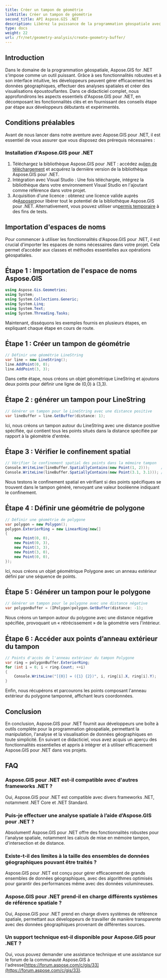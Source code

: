 ```yaml
---
title: Créer un tampon de géométrie
linktitle: Créer un tampon de géométrie
second_title: API Aspose.GIS .NET
description: Libérez la puissance de la programmation géospatiale avec Aspose.GIS pour .NET. Effectuez facilement des analyses spatiales, visualisez des données et bien plus encore.
type: docs
weight: 22
url: /fr/net/geometry-analysis/create-geometry-buffer/
---
```

## Introduction
Dans le domaine de la programmation géospatiale, Aspose.GIS for .NET s'impose comme un outil puissant. Grâce à ses fonctionnalités robustes et à son interface intuitive, les développeurs peuvent gérer efficacement les données géographiques, effectuer des analyses spatiales et créer des visualisations époustouflantes. Dans ce didacticiel complet, nous approfondirons les aspects essentiels d'Aspose.GIS pour .NET, en décomposant les fonctionnalités clés et en fournissant des conseils étape par étape aux développeurs débutants et expérimentés.
## Conditions préalables
Avant de nous lancer dans notre aventure avec Aspose.GIS pour .NET, il est essentiel de vous assurer que vous disposez des prérequis nécessaires :
### Installation d'Aspose.GIS pour .NET
1.  Téléchargez la bibliothèque Aspose.GIS pour .NET : accédez au[lien de téléchargement](https://releases.aspose.com/gis/net/) et acquérez la dernière version de la bibliothèque Aspose.GIS pour .NET.
2. Intégration avec Visual Studio : Une fois téléchargée, intégrez la bibliothèque dans votre environnement Visual Studio en l'ajoutant comme référence dans votre projet.
3.  Acquisition d'une licence : obtenez une licence valide auprès de[Asposer](https://purchase.aspose.com/buy)pour libérer tout le potentiel de la bibliothèque Aspose.GIS pour .NET. Alternativement, vous pouvez utiliser un[permis temporaire](https://purchase.aspose.com/temporary-license/) à des fins de tests.

## Importation d'espaces de noms
Pour commencer à utiliser les fonctionnalités d'Aspose.GIS pour .NET, il est crucial d'importer les espaces de noms nécessaires dans votre projet. Cela permet d’accéder aux classes et méthodes essentielles aux opérations géospatiales.
## Étape 1 : Importation de l'espace de noms Aspose.GIS
```csharp
using Aspose.Gis.Geometries;
using System;
using System.Collections.Generic;
using System.Linq;
using System.Text;
using System.Threading.Tasks;
```

Maintenant, disséquons les exemples fournis en plusieurs étapes, en expliquant chaque étape en cours de route.
## Étape 1 : Créer un tampon de géométrie
```csharp
// Définir une géométrie LineString
var line = new LineString();
line.AddPoint(0, 0);
line.AddPoint(3, 3);
```
Dans cette étape, nous créons un objet géométrique LineString et ajoutons deux points pour définir une ligne de (0,0) à (3,3).
## Étape 2 : générer un tampon pour LineString
```csharp
// Générer un tampon pour le LineString avec une distance positive
var lineBuffer = line.GetBuffer(distance: 1);
```
Ici, nous créons un tampon autour du LineString avec une distance positive spécifiée, qui contient tous les points situés dans la distance spécifiée par rapport à la géométrie d'entrée.
## Étape 3 : Vérifier le confinement spatial
```csharp
// Vérifier le confinement spatial des points dans la mémoire tampon
Console.WriteLine(lineBuffer.SpatiallyContains(new Point(1, 2)));     // Vrai
Console.WriteLine(lineBuffer.SpatiallyContains(new Point(3.1, 3.1))); // Vrai
```
Nous testons le confinement spatial en vérifiant si des points spécifiques se trouvent dans le tampon généré, renvoyant une valeur booléenne indiquant le confinement.
## Étape 4 : Définir une géométrie de polygone
```csharp
// Définir une géométrie de polygone
var polygon = new Polygon();
polygon.ExteriorRing = new LinearRing(new[]
{
    new Point(0, 0),
    new Point(0, 3),
    new Point(3, 3),
    new Point(3, 0),
    new Point(0, 0),
});
```
Ici, nous créons un objet géométrique Polygone avec un anneau extérieur défini par une séquence de points.
## Étape 5 : Générer un tampon pour le polygone
```csharp
// Générer un tampon pour le polygone avec une distance négative
var polygonBuffer = (IPolygon)polygon.GetBuffer(distance: -1);
```
Nous créons un tampon autour du polygone avec une distance négative spécifiée, provoquant un « rétrécissement » de la géométrie vers l'intérieur.
## Étape 6 : Accéder aux points d’anneau extérieur du tampon
```csharp
// Points d'accès de l'anneau extérieur du tampon Polygone
var ring = polygonBuffer.ExteriorRing;
for (int i = 0; i < ring.Count; ++i)
{
    Console.WriteLine("[{0}] = ({1} {2})", i, ring[i].X, ring[i].Y);
}
```
Enfin, nous récupérons et parcourons les points composant l'anneau extérieur du polygone tamponné, affichant leurs coordonnées.

## Conclusion
En conclusion, Aspose.GIS pour .NET fournit aux développeurs une boîte à outils complète pour la programmation géospatiale, permettant la manipulation, l'analyse et la visualisation de données géographiques en toute simplicité. En suivant ce didacticiel, vous avez acquis un aperçu des fonctionnalités essentielles et appris à intégrer et à utiliser efficacement Aspose.GIS pour .NET dans vos projets.
## FAQ
### Aspose.GIS pour .NET est-il compatible avec d'autres frameworks .NET ?
Oui, Aspose.GIS pour .NET est compatible avec divers frameworks .NET, notamment .NET Core et .NET Standard.
### Puis-je effectuer une analyse spatiale à l’aide d’Aspose.GIS pour .NET ?
Absolument! Aspose.GIS pour .NET offre des fonctionnalités robustes pour l'analyse spatiale, notamment les calculs de mise en mémoire tampon, d'intersection et de distance.
### Existe-t-il des limites à la taille des ensembles de données géographiques pouvant être traités ?
Aspose.GIS pour .NET est conçu pour gérer efficacement de grands ensembles de données géographiques, avec des algorithmes optimisés pour garantir des performances même avec des données volumineuses.
### Aspose.GIS pour .NET prend-il en charge différents systèmes de référence spatiale ?
Oui, Aspose.GIS pour .NET prend en charge divers systèmes de référence spatiale, permettant aux développeurs de travailler de manière transparente avec des données géographiques provenant de différentes sources.
### Un support technique est-il disponible pour Aspose.GIS pour .NET ?
 Oui, vous pouvez demander une assistance technique et une assistance sur le forum de la communauté Aspose.GIS à l'adresse[https://forum.aspose.com/c/gis/33](https://forum.aspose.com/c/gis/33).
